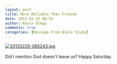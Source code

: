 ```yaml
---
layout: post
title: More Reliable Than Friends
date: 2012-02-25 08:54
author: Kevin Olega
comments: true
categories: [Message From Bible Study]
---
```

<a href="http://minimalchanges.com/blog/wp-content/uploads/2012/02/20120225-085243.jpg"><img src="http://minimalchanges.com/blog/wp-content/uploads/2012/02/20120225-085243.jpg" alt="20120225-085243.jpg" class="alignnone size-full" /></a><br /><br />
Did I mention God doesn't leave us? Happy Saturday.

